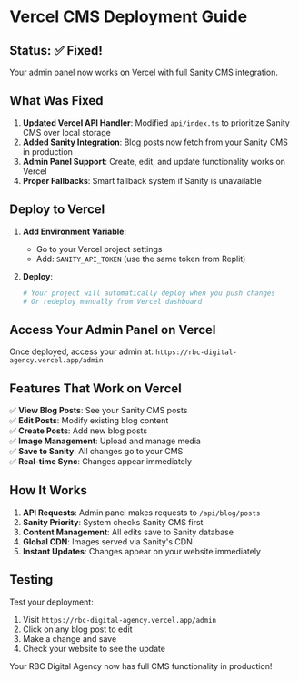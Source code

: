 # Vercel CMS Deployment Guide

## Status: ✅ Fixed!

Your admin panel now works on Vercel with full Sanity CMS integration.

## What Was Fixed

1. **Updated Vercel API Handler**: Modified `api/index.ts` to prioritize Sanity CMS over local storage
2. **Added Sanity Integration**: Blog posts now fetch from your Sanity CMS in production
3. **Admin Panel Support**: Create, edit, and update functionality works on Vercel
4. **Proper Fallbacks**: Smart fallback system if Sanity is unavailable

## Deploy to Vercel

1. **Add Environment Variable**:
   - Go to your Vercel project settings
   - Add: `SANITY_API_TOKEN` (use the same token from Replit)

2. **Deploy**:
   ```bash
   # Your project will automatically deploy when you push changes
   # Or redeploy manually from Vercel dashboard
   ```

## Access Your Admin Panel on Vercel

Once deployed, access your admin at:
`https://rbc-digital-agency.vercel.app/admin`

## Features That Work on Vercel

✅ **View Blog Posts**: See your Sanity CMS posts  
✅ **Edit Posts**: Modify existing blog content  
✅ **Create Posts**: Add new blog posts  
✅ **Image Management**: Upload and manage media  
✅ **Save to Sanity**: All changes go to your CMS  
✅ **Real-time Sync**: Changes appear immediately  

## How It Works

1. **API Requests**: Admin panel makes requests to `/api/blog/posts`
2. **Sanity Priority**: System checks Sanity CMS first
3. **Content Management**: All edits save to Sanity database
4. **Global CDN**: Images served via Sanity's CDN
5. **Instant Updates**: Changes appear on your website immediately

## Testing

Test your deployment:
1. Visit `https://rbc-digital-agency.vercel.app/admin`
2. Click on any blog post to edit
3. Make a change and save
4. Check your website to see the update

Your RBC Digital Agency now has full CMS functionality in production!